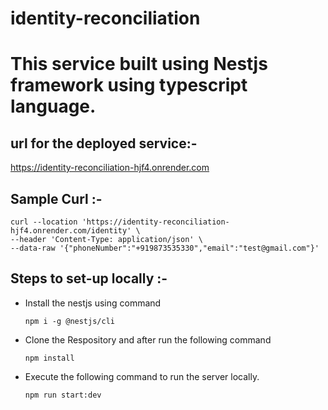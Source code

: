 # identity-reconciliation

# This service built using Nestjs framework using typescript language.

## url for the deployed service:- 

https://identity-reconciliation-hjf4.onrender.com

## Sample Curl :-

```
curl --location 'https://identity-reconciliation-hjf4.onrender.com/identity' \
--header 'Content-Type: application/json' \
--data-raw '{"phoneNumber":"+919873535330","email":"test@gmail.com"}'
```

## Steps to set-up locally :-
- Install the nestjs using command 
    ```
    npm i -g @nestjs/cli
    ```
- Clone the Respository and after run the following command
    ```
    npm install
    ```
- Execute the following command to run the server locally.
    ```
    npm run start:dev
    ```